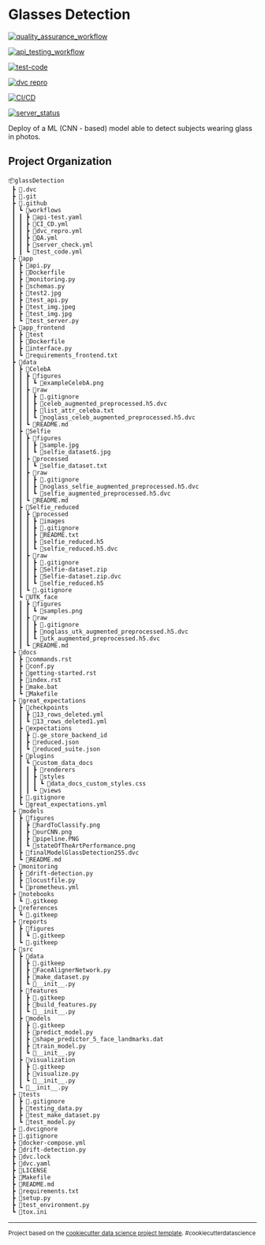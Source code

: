 Glasses Detection
==============================

[![quality_assurance_workflow](https://github.com/se4ai2223-uniba/glassDetection/actions/workflows/QA.yml/badge.svg)](https://github.com/se4ai2223-uniba/glassDetection/actions/workflows/QA.yml)

[![api_testing_workflow](https://github.com/se4ai2223-uniba/glassDetection/actions/workflows/api-test.yaml/badge.svg)](https://github.com/se4ai2223-uniba/glassDetection/actions/workflows/api-test.yaml)

[![test-code](https://github.com/se4ai2223-uniba/glassDetection/actions/workflows/test_code.yml/badge.svg)](https://github.com/se4ai2223-uniba/glassDetection/actions/workflows/test_code.yml)

[![dvc repro](https://github.com/se4ai2223-uniba/glassDetection/actions/workflows/dvc_repro.yml/badge.svg)](https://github.com/se4ai2223-uniba/glassDetection/actions/workflows/dvc_repro.yml)

[![CI/CD](https://github.com/se4ai2223-uniba/glassDetection/actions/workflows/CI_CD.yml/badge.svg)](https://github.com/se4ai2223-uniba/glassDetection/actions/workflows/CI_CD.yml)

[![server_status](https://github.com/se4ai2223-uniba/glassDetection/actions/workflows/server_check.yml/badge.svg)](https://yfvpqbuhav.eu-west-1.awsapprunner.com/)



Deploy of a ML (CNN - based) model able to detect subjects wearing glass in photos.

Project Organization
------------
    📦glassDetection
     ┣ 📂.dvc
     ┣ 📂.git
     ┣ 📂.github
     ┃ ┗ 📂workflows
     ┃ ┃ ┣ 📜api-test.yaml
     ┃ ┃ ┣ 📜CI_CD.yml
     ┃ ┃ ┣ 📜dvc_repro.yml
     ┃ ┃ ┣ 📜QA.yml
     ┃ ┃ ┣ 📜server_check.yml
     ┃ ┃ ┗ 📜test_code.yml
     ┣ 📂app
     ┃ ┣ 📜api.py
     ┃ ┣ 📜Dockerfile
     ┃ ┣ 📜monitoring.py
     ┃ ┣ 📜schemas.py
     ┃ ┣ 📜test2.jpg
     ┃ ┣ 📜test_api.py
     ┃ ┣ 📜test_img.jpeg
     ┃ ┣ 📜test_img.jpg
     ┃ ┗ 📜test_server.py
     ┣ 📂app_frontend
     ┃ ┣ 📂test
     ┃ ┣ 📜Dockerfile
     ┃ ┣ 📜interface.py
     ┃ ┗ 📜requirements_frontend.txt
     ┣ 📂data
     ┃ ┣ 📂CelebA
     ┃ ┃ ┣ 📂figures
     ┃ ┃ ┃ ┗ 📜exampleCelebA.png
     ┃ ┃ ┣ 📂raw
     ┃ ┃ ┃ ┣ 📜.gitignore
     ┃ ┃ ┃ ┣ 📜celeb_augmented_preprocessed.h5.dvc
     ┃ ┃ ┃ ┣ 📜list_attr_celeba.txt
     ┃ ┃ ┃ ┗ 📜noglass_celeb_augmented_preprocessed.h5.dvc
     ┃ ┃ ┗ 📜README.md
     ┃ ┣ 📂Selfie
     ┃ ┃ ┣ 📂figures
     ┃ ┃ ┃ ┣ 📜sample.jpg
     ┃ ┃ ┃ ┗ 📜selfie_dataset6.jpg
     ┃ ┃ ┣ 📂processed
     ┃ ┃ ┃ ┗ 📜selfie_dataset.txt
     ┃ ┃ ┣ 📂raw
     ┃ ┃ ┃ ┣ 📜.gitignore
     ┃ ┃ ┃ ┣ 📜noglass_selfie_augmented_preprocessed.h5.dvc
     ┃ ┃ ┃ ┗ 📜selfie_augmented_preprocessed.h5.dvc
     ┃ ┃ ┗ 📜README.md
     ┃ ┣ 📂Selfie_reduced
     ┃ ┃ ┣ 📂processed
     ┃ ┃ ┃ ┣ 📂images
     ┃ ┃ ┃ ┣ 📜.gitignore
     ┃ ┃ ┃ ┣ 📜README.txt
     ┃ ┃ ┃ ┣ 📜selfie_reduced.h5
     ┃ ┃ ┃ ┗ 📜selfie_reduced.h5.dvc
     ┃ ┃ ┣ 📂raw
     ┃ ┃ ┃ ┣ 📜.gitignore
     ┃ ┃ ┃ ┣ 📜Selfie-dataset.zip
     ┃ ┃ ┃ ┣ 📜Selfie-dataset.zip.dvc
     ┃ ┃ ┃ ┗ 📜selfie_reduced.h5
     ┃ ┃ ┗ 📜.gitignore
     ┃ ┗ 📂UTK_face
     ┃ ┃ ┣ 📂figures
     ┃ ┃ ┃ ┗ 📜samples.png
     ┃ ┃ ┣ 📂raw
     ┃ ┃ ┃ ┣ 📜.gitignore
     ┃ ┃ ┃ ┣ 📜noglass_utk_augmented_preprocessed.h5.dvc
     ┃ ┃ ┃ ┗ 📜utk_augmented_preprocessed.h5.dvc
     ┃ ┃ ┗ 📜README.md
     ┣ 📂docs
     ┃ ┣ 📜commands.rst
     ┃ ┣ 📜conf.py
     ┃ ┣ 📜getting-started.rst
     ┃ ┣ 📜index.rst
     ┃ ┣ 📜make.bat
     ┃ ┗ 📜Makefile
     ┣ 📂great_expectations
     ┃ ┣ 📂checkpoints
     ┃ ┃ ┣ 📜13_rows_deleted.yml
     ┃ ┃ ┗ 📜13_rows_deleted1.yml
     ┃ ┣ 📂expectations
     ┃ ┃ ┣ 📜.ge_store_backend_id
     ┃ ┃ ┣ 📜reduced.json
     ┃ ┃ ┗ 📜reduced_suite.json
     ┃ ┣ 📂plugins
     ┃ ┃ ┗ 📂custom_data_docs
     ┃ ┃ ┃ ┣ 📂renderers
     ┃ ┃ ┃ ┣ 📂styles
     ┃ ┃ ┃ ┃ ┗ 📜data_docs_custom_styles.css
     ┃ ┃ ┃ ┗ 📂views
     ┃ ┣ 📜.gitignore
     ┃ ┗ 📜great_expectations.yml
     ┣ 📂models
     ┃ ┣ 📂figures
     ┃ ┃ ┣ 📜hardToClassify.png
     ┃ ┃ ┣ 📜ourCNN.png
     ┃ ┃ ┣ 📜pipeline.PNG
     ┃ ┃ ┗ 📜stateOfTheArtPerformance.png
     ┃ ┣ 📜finalModelGlassDetection255.dvc
     ┃ ┗ 📜README.md
     ┣ 📂monitoring
     ┃ ┣ 📜drift-detection.py
     ┃ ┣ 📜locustfile.py
     ┃ ┗ 📜prometheus.yml
     ┣ 📂notebooks
     ┃ ┗ 📜.gitkeep
     ┣ 📂references
     ┃ ┗ 📜.gitkeep
     ┣ 📂reports
     ┃ ┣ 📂figures
     ┃ ┃ ┗ 📜.gitkeep
     ┃ ┗ 📜.gitkeep
     ┣ 📂src
     ┃ ┣ 📂data
     ┃ ┃ ┣ 📜.gitkeep
     ┃ ┃ ┣ 📜FaceAlignerNetwork.py
     ┃ ┃ ┣ 📜make_dataset.py
     ┃ ┃ ┗ 📜__init__.py
     ┃ ┣ 📂features
     ┃ ┃ ┣ 📜.gitkeep
     ┃ ┃ ┣ 📜build_features.py
     ┃ ┃ ┗ 📜__init__.py
     ┃ ┣ 📂models
     ┃ ┃ ┣ 📜.gitkeep
     ┃ ┃ ┣ 📜predict_model.py
     ┃ ┃ ┣ 📜shape_predictor_5_face_landmarks.dat
     ┃ ┃ ┣ 📜train_model.py
     ┃ ┃ ┗ 📜__init__.py
     ┃ ┣ 📂visualization
     ┃ ┃ ┣ 📜.gitkeep
     ┃ ┃ ┣ 📜visualize.py
     ┃ ┃ ┗ 📜__init__.py
     ┃ ┗ 📜__init__.py
     ┣ 📂tests
     ┃ ┣ 📜.gitignore
     ┃ ┣ 📜testing_data.py
     ┃ ┣ 📜test_make_dataset.py
     ┃ ┗ 📜test_model.py
     ┣ 📜.dvcignore
     ┣ 📜.gitignore
     ┣ 📜docker-compose.yml
     ┣ 📜drift-detection.py
     ┣ 📜dvc.lock
     ┣ 📜dvc.yaml
     ┣ 📜LICENSE
     ┣ 📜Makefile
     ┣ 📜README.md
     ┣ 📜requirements.txt
     ┣ 📜setup.py
     ┣ 📜test_environment.py
     ┗ 📜tox.ini
     
--------

<p><small>Project based on the <a target="_blank" href="https://drivendata.github.io/cookiecutter-data-science/">cookiecutter data science project template</a>. #cookiecutterdatascience</small></p>

